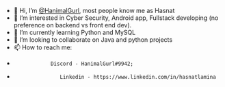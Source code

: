 - 👋 Hi, I’m [@HanimalGurl](https://github.com/HanimalGurl), most people know me as Hasnat
- 👀 I’m interested in Cyber Security, Android app, Fullstack developing (no preference on backend vs front end dev).
- 🌱 I’m currently learning Python and MySQL
- 💞️ I’m looking to collaborate on Java and python projects
- 📫 How to reach me: 
-        	      Discord - HanimalGurl#9942;
-                    Linkedin - https://www.linkedin.com/in/hasnatlamina

<!---
HanimalGurl/HanimalGurl is a ✨ special ✨ repository because its `README.md` (this file) appears on your GitHub profile.
You can click the Preview link to take a look at your changes.
--->
